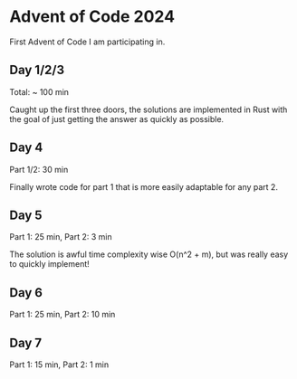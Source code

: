 # Advent of Code 2024

First Advent of Code I am participating in.

## Day 1/2/3

Total: ~ 100 min

Caught up the first three doors, the solutions are implemented in Rust with the goal of just getting the answer as quickly as possible.

## Day 4

Part 1/2: 30 min

Finally wrote code for part 1 that is more easily adaptable for any part 2.

## Day 5

Part 1: 25 min, Part 2: 3 min

The solution is awful time complexity wise O(n^2 + m), but was really easy to quickly implement!

## Day 6

Part 1: 25 min, Part 2: 10 min

## Day 7

Part 1: 15 min, Part 2: 1 min
